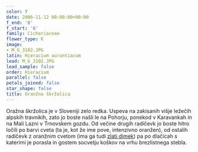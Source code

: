 ```yaml
---
color: Y
date: 2006-11-12 00:00:00+00:00
f_end: '8'
f_start: '6'
family: Cichoriaceae
flower_type: K
image:
- M_G_3102.JPG
latin: Hieracium aurantiacum
lead: M_G_3102.JPG
lead_sample: false
order: Hieracium
parallel: false
petals_joined: false
star_shape: false
title: Oranžna škržolica
---
```

Oražna škržolica je v Sloveniji zelo redka. Uspeva na zakisanih višje ležečih alpskih travnikih, zato jo boste našli le na Pohorju, ponekod v Karavankah in na Mali Lazni v Trnovskem gozdu. Od večine drugih radičevk jo boste hitro ločili po barvi cveta (ta je, kot že ime pove, intenzivno oranžen), od ostalih radičevk z oranžnim cvetom (ima ga tudi [zlati dimek](../../crepisaurea/zlati-dimek/)) pa po dlačicah s katerimi je porasla in gostem socvetju koškov na vrhu brezlistnega stebla.
